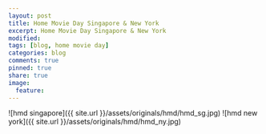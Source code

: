 ```yaml
---
layout: post
title: Home Movie Day Singapore & New York
excerpt: Home Movie Day Singapore & New York
modified:
tags: [blog, home movie day]
categories: blog
comments: true
pinned: true
share: true
image:
  feature:
---
```


![hmd singapore]({{ site.url }}/assets/originals/hmd/hmd_sg.jpg)
![hmd new york]({{ site.url }}/assets/originals/hmd/hmd_ny.jpg)
